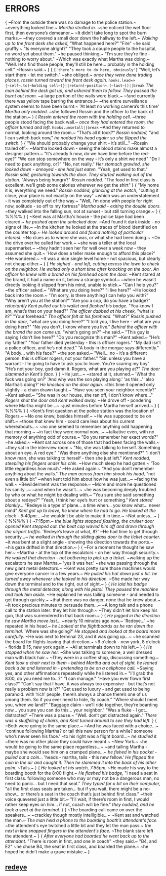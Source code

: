 # ERRORS
{
~From the outside there was no damage to the police station.~
~everything looked fine.~
*Martha strolled in.*
~she noticed the wet floor first, then everyone’s demeanor.~
~It didn’t take long to spot the burn marks.~
~they covered a small door down the hallway to the left.~
*Walking up to the front desk she asked,*
"What happened here?"
"Fire"
~he said gruffly.~
"Is everyone alright?"
"They took a couple people to the hospital, no word yet about them."
~he paused thinking,~
"I’m sure they’re fine - nothing to worry about."
~Which was exactly what Martha was doing.~
"Well.
let’s find those people, they’ll still be here... 
probably in the holding cell."
~Rossin said.~
}
{
`['there’s more to do here, obviously']`
"Well, let’s start there - let me switch."
~she obliged.~
*once they were done trading places, rossin turned toward the front desk again.*
`hooks.lead=>{~self~.to(~holding cell~)}||return(~position~.(~last~))||break`
*The man behind the desk got up, and ushered them to follow.*
*They passed the burnt out room.*
~a large portion of the walls were black.~
~!and currently there was yellow tape barring the entrance.!~
~the entire surveillance system seems to have been burnt.~
'At least no working camera’s this time'
*Martha only nodded.*
~she followed Rossin and the officer to the back of the station.~
}
{
*Rossin entered the room with the holding cell.*
~three people stood facing the back wall.~
*once they had entered the room, the officer turned and left.*
`hooks.unsetall||break`
~And they returned to normal, looking around the room.~
"That’s all it took?"
*Rossin nodded,*
"and I can switch back now,"
*he nodded his head again: so she flipped the switch.*
}
{
"We should probably change your shirt - it’s still..."
~Rossin trailed off.~
~Martha looked down - seeing the blood stains make almost a designer pattern.~
"It’s already 5 now, do we have time before the red-eye?"
"We can stop somewhere on the way - it’s only a shirt we need"
"Do I need to pack anything, or?"
"No, not really."
*Her stomach growled, she looked down - annoyed - she had just eaten.*
"Yeah, get used to that."
*Rossin said, gesturing towards the door.*
*They started walking out of the station.*
"Always being hungry?"
*Rossin nodded.*
"The food in first class is excellent. 
we’ll grab some calories wherever we get the shirt"
}
{
"My home it is, everything we need."
*Rossin nodded, glancing at the watch,*
"cutting it close, your place is not exactly on the way"
~which was an understatement - it was completely out of the way.~
"Well, I’m done with people for right now, solitude - so off to my fortress"
*Martha said - exiting the double doors.*
~they walked into the falling sun, not at sunset - but still turning orange.~
}
{
%%%%
}
{
~Kent was at Martha's house - the police tape had been cleared.~
*he pushed open the unlocked door.*
~And found it dark inside - no signs of life.~
~In the kitchen he looked at the traces of blood identified on the counter top.~
*He looked around and found nothing of particular interest.*
~No clues as to where she was, or what she had been doing.~
~On the drive over he called her work.~
~she was a teller at the local supermarket.~
~they hadn’t seen her for well over a week now - they assumed she quit.~
'How does a teller make enough to afford this place?'
~He wondered.~
~It was a nice single level home - not spacious, but clearly not cheap either.~
}
{
*He sighed - and left, cutting across the lawn to check on the neighbor.*
*He waited only a short time after knocking on the door.*
*An officer he knew with a brand on his forehead open the door.*
~Kent stared at the brand, it had a name on it, below a strange symbol.~
~when he wasn’t directly looking it slipped from his mind, unable to stick.~
"Can I help you?"
~the officer asked.~
"What are you doing here?"
"I live here?"
~He looked back into the room.~
"I’m sorry, is there anything I can help you with?"
"Why aren’t you at the station?"
"Are you a cop, do you have a badge?"
*reluctantly Kent pulled out his wallet and flashed his badge.*
"You know I am, what’s that on your head?"
*The officer dabbed at his cheek,*
"what is it?"
"Your forehead."
*The officer felt at his forehead.*
"What?"
*Rossin pushed in the door,*
"what are you doing here?"
"I told you, I live here - what are you doing here?"
"No you don’t, I know where you live."
*Behind the officer with the brand the son came up.*
"what’s going on?"
~he said.~
"This guy is saying I don’t live here?"
"Do you recognize this man?"
~Kent asked.~
"He’s my father."
"Your father died yesterday - this is officer rogers."
"My dad isn’t a police officer, and he’s not dead."
"A body in the morgue says differently."
"A body...
with his face?"
~the son asked.~
"Well...
no - it’s a different person: this is officer rogers, not your father."
"Sir.
unless you have a warrant - I’m going to have to ask you to leave.
You’re scaring my boy"
"He’s not your boy, god damn it.
Rogers, what are you playing at?"
*The door slammed in Kent's face.*
}
{
~He just...~
~stared at it, stunned.~
'What the fuck was going on?'
'And why was the son playing along.'
'as this...'
'also Martha’s doing?'
*He knocked on the door again.*
~this time it opened only slightly - a chain drawn taught.~
"Have you seen your neighbor recently?"
~Kent asked.~
"She was in our house, she ran off, I don’t know where..."
*Rogers shut the door and Kent walked away.*
~He drove off - pondering where Martha might be...~
~just minutes before Martha herself arrived.~
}
{
%%%%
}
{
~Kent’s first question at the police station was the location of Rogers.~
~No one knew, besides himself.~
~He was supposed to be on shift.~
~those that knew him - could care less about his current whereabouts...~
~no one seemed to remember anything odd happening that morning.~
~in fact they were normal now...~
~talkative even, with no memory of anything odd of course.~
"Do you remember her exact words?"
~he asked.~
~Kent sat across one of those that had been facing the walls.~
~they sat in the interview room.~
"No, she was talking to herself.
Something about an eye.
A red eye."
"Was there anything else she mentioned?"
"I don’t know man, she was talking to herself - then she just left."
*Kent nodded, steepling his fingers under his chin.*
~How much sleep he had gotten.~
'Too little regardless how much.'
~He asked again.~
"And you don’t remember anything about the walls."
*The man across from him shook his head,*
"not even a little bit"
~when kent told him about how he was just...~
~facing the wall.~
~Bewilderment was the response.~
~More and more he questioned his sanity...~
~and when he wasn’t...~
~he was becoming deeply troubled by who or what he might be dealing with.~
"You sure she said something about a redeye?"
"Yeah, I think her eye’s hurt or something."
*Kent stared blankly...*
"Redeye is a type of plane...
a time when...
you know what...
never mind"
*Kent got up to leave, he knew where he had to go.*
*He looked at the clock - 6:40pm...*
~he wouldn’t be able to make it in time.~
~Not unless...~
}
{
%%%%
}
{
~7:15pm.~
*the blue lights stopped flashing, the cruiser door opened*
*Kent stepped out.*
*the beat cop waved him off and drove through the airport traffic.*
'Redeye’s leave at what, 8?'
~He had time to get through security...~
*he walked in through the sliding glass door to the ticket counter.*
~it was bent at a slight angle - showing the direction towards the ports.~
~his gaze drifted in that direction.~
}
{
~For a moment he thought he saw her.~
~Martha - at the top of the escalators - on her way through security.~
*He walked that direction - not bothering to pick up a ticket.*
~walking up the escalators he saw Martha.~
'yes it was her.'
~she was passing through the new giant metal detectors.~
~Kent was pretty sure those machines would give everyone cancer in a few years.~
*He pulled his hat down just a bit.*
*he turned away whenever she looked in his direction.*
~She made her way down the terminal and to the right, out of sight.~
}
{
*He laid his badge through the metal detector, along with his pistol.*
*They paused the machine and took him aside.*
~He explained he was tailing someone - and needed to get through quickly.~
~that there was no danger, none that he knew about.~
~It took precious minutes to persuade them...~
~A long talk and  a phone call to the station later: they let him through.~
~They didn't let him keep his gun, that was surrendered in that back room.~
}
{
*He jogged in the direction he saw Martha move last...*
~nearly 10 minutes ago now.~
'Redeye...'
~he repeated in his head.~
*he Looked at the flightboards as he ran down the terminal.*
'Where was she going?'
*He stopped and looked at the board more carefully.*
~He was next to terminal 23, and it was going up...~
~he scanned the board for flights leaving that direction.~
~8 o'clock - new york, 8 o’clock - florida 8:15, new york again.~
~All at terminals down to his left.~
}
{
*He stopped when he saw her.*
~She was talking to someone, a well dressed man with black hair.~
~They were in a coffee shop, discussing something.~
*Kent took a chair next to them - behind Martha and out of sight.*
*he leaned back a bit and listened in - pretending to be on a cellphone call.*
~Saying yes, and other affirmations repeatedly while he listened in.~
"I’ll grab the 8:00, do you need me to...?"
"I can manage."
"Have you ever flown first class?"
"Can’t say that I have. 
it was always too expensive - but that’s not really a problem now is it?"
"Get used to luxury - and get used to being paranoid. 
with ‘rich’ people, there’s always a chance there’s one of us among them. 
So if you ever need to hide, fly coach."
"Where should I meet you, when we land?"
"Baggage claim - we’ll ride together, they’re boarding now...
you sure you can do this...
your neighbor."
"Was a fluke - I got...
distracted"
~There was a pause.~
"Well.
don’t get distracted again."
*There was a skuffeling of chairs, and Kent turned around to see they had left.*
}
{
~Both were going to the same place.~
~And he was faced with a choice...~
'continue following Martha? 
or tail this new person for a while? 
someone who’s never seen his face.'
~to his right was a flight board...~
*he studied it.*
~there was no other place they could have meant.~
~New York.~
~he would be going to the same place regardless...~
~and tailing Martha - maybe she would see him on a cramped plane...~
*he fished in his pocket - pulled out a coin...*
'heads - martha, tails - this new fellow.'
*He flipped the coin in the air and caught it.*
*Then he slammed it into the back of his other palm.*
~Tails.~
}
{
*He looked at his watch, 7:55pm.*
~He made his way to the boarding booth for the 8:00 flight.~
*He flashed his badge,*
"I need a seat in first class. 
following someone who may or may not be a dangerous man, no need to panic...
but I need that seat."
*They typed for a bit on their computer,*
"all the first class seats are taken... 
but if you wait, there might be a no-show...
or there’s a seat in the coach that’s just behind first class."
~their voice quavered just a little bit.~
"I’ll wait, if there’s room in first, I would rather keep eyes on him...
if not, coach will be fine."
*they nodded, and he took a seat at the terminal.*
}
{
~The boarding call came on over the speakers...~
~crackley though mostly intelligible...~
~Kent sat and watched the man.~
*The man held a phone to the boarding booth’s attendant's face.*
~the attendent's eye twitched a little bit and they let the man pass.~
*the next in line snapped fingers in the attendent's face.*
~The blank stare left the attendent.~
}
{
*After everyone had boarded he went back up to the attendant.*
"There is room in first, and one in coach"
~they said.~
"B4, and E2"
~he chose B4, the seat in first class, and boarded the plane.~
~he hoped he didn’t make a grave mistake.~
}
## [redeye](redeye.md)
